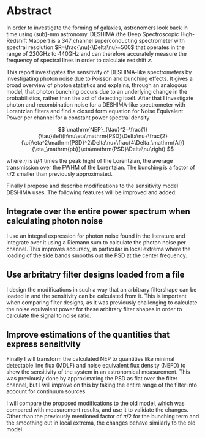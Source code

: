 # Abstract
In order to investigate the forming of galaxies, astronomers look back in time using (sub)-mm astronomy. DESHIMA (the Deep Spectroscopic High-Redshift Mapper) is a 347 channel superconducting spectrometer with spectral resolution $R=\frac{\nu}{\Delta\nu}=500$ that operates in the range of $220 \mathrm{GHz}$ to $440 \mathrm{GHz}$ and can therefore accurately measure the frequency of spectral lines in order to calculate redshift $z$. 

This report investigates the sensitivity of DESHIMA-like spectrometers by investigating photon noise due to Poisson and bunching effects. It gives a broad overview of photon statistics and explains, through an analogous model, that photon bunching occurs due to an underlying change in the probabilistics, rather than the act of detecting itself. After that I investigate photon and recombination noise for a DESHIMA-like spectrometer with Lorentzian filters and find a closed form equation for Noise Equivalent Power per channel for a constant power spectral density

$$
\mathrm{NEP}_{\tau}^2=\frac{1}{\tau}\left(h\nu\eta\mathrm{PSD}\Delta\nu+\frac{2}{\pi}\eta^2\mathrm{PSD}^2\Delta\nu+\frac{4\Delta_\mathrm{Al}}{\eta_\mathrm{pb}}\eta\mathrm{PSD}\Delta\nu\right)
$$

where $\eta$ is $\pi/4$ times the peak hight of the Lorentzian, the average transmission over the $\mathrm{FWHM}$ of the Lorentzian. The bunching is a factor of $\pi/2$ smaller than previously approximated.

Finally I propose and describe modifications to the sensitivity model DESHIMA uses. The following features will be improved and added:

## Integrate over the entire power spectrum when calculating photon noise
I use an integral expression for photon noise found in the literature and integrate over it using a Riemann sum to calculate the photon noise per channel. This improves accuracy, in particular in local extrema where the loading of the side bands smooths out the $\mathrm{PSD}$ at the center frequency.

## Use arbritatry filter designs loaded from a file
I design the modifications in such a way that an arbitrary filtershape can be loaded in and the sensitivity can be calculated from it. This is important when comparing filter designs, as it was previously challenging to calculate the noise equivalent power for these arbitrary filter shapes in order to calculate the signal to noise ratio.

## Improve estimations of the quantities that express sensitivity
Finally I will transform the calculated $\mathrm{NEP}$ to quantities like minimal detectable line flux ($\mathrm{MDLF}$) and noise equivalent flux density ($\mathrm{NEFD}$) to show the sensitivity of the system in an astronomical measurement. This was previously done by approximating the $\mathrm{PSD}$ as flat over the filter channel, but I will improve on this by taking the entire range of the filter into account for continuum sources.

I will compare the proposed modifications to the old model, which was compared with measurement results, and use it to validate the changes. Other than the previously mentioned factor of $\pi/2$ for the bunching term and the smoothing out in local extrema, the changes behave similarly to the old model.
